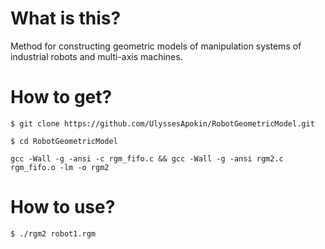 # What is this?

Method for constructing geometric models of manipulation systems of industrial robots and multi-axis machines.

# How to get?

````
$ git clone https://github.com/UlyssesApokin/RobotGeometricModel.git
````

````
$ cd RobotGeometricModel
````

````
gcc -Wall -g -ansi -c rgm_fifo.c && gcc -Wall -g -ansi rgm2.c rgm_fifo.o -lm -o rgm2
````

# How to use?

````
$ ./rgm2 robot1.rgm
````
